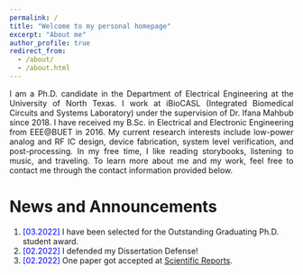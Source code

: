 ```yaml
---
permalink: /
title: "Welcome to my personal homepage"
excerpt: "About me"
author_profile: true
redirect_from: 
  - /about/
  - /about.html
---
```


<p align="justify">
I am a Ph.D. candidate in the Department of Electrical Engineering at the University of North Texas. I work at iBioCASL (Integrated Biomedical Circuits and Systems Laboratory) under the supervision of Dr. Ifana Mahbub since 2018. I have received my B.Sc. in Electrical and Electronic Engineering from EEE@BUET in 2016. My current research interests include low-power analog and RF IC design, device fabrication, system level verification, and post-processing. In my free time, I like reading storybooks, listening to music, and traveling. To learn more about me and my work, feel free to contact me through the contact information provided below.
</p>

  <!-- I am an applied scientist at AWS AI. Before joining AWS, I completed my Ph.D. in Computer Science from the University of California, Los Angeles (UCLA) under the supervision of <a href="http://web.cs.ucla.edu/~kwchang/">Dr. Kai-Wei Chang</a>. My research interests span the areas of natural language processing (NLP), with a focus on representation learning. My current works revolve around representation learning for programming languages to automate software engineering applications. -->

<!--
<p align="justify">
  <b><font color="red">I am currently looking for full time research position in industry.</font></b>
</p>
-->

News and Announcements
======
1. <span style="color:blue">[03.2022] </span> I have been selected for the Outstanding Graduating Ph.D. student award.
1. <span style="color:blue">[02.2022] </span> I defended my Dissertation Defense!
1. <span style="color:blue">[02.2022] </span> One paper got accepted at [Scientific Reports](https://www.nature.com/articles/s41598-022-07631-4).




